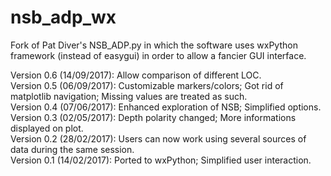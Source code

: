 # nsb_adp_wx

Fork of Pat Diver's NSB_ADP.py in which the software uses wxPython framework (instead of easygui) in order to allow a fancier GUI interface.

Version 0.6 (14/09/2017): Allow comparison of different LOC.  
Version 0.5 (06/09/2017): Customizable markers/colors; Got rid of matplotlib navigation; Missing values are treated as such.  
Version 0.4 (07/06/2017): Enhanced exploration of NSB; Simplified options.  
Version 0.3 (02/05/2017): Depth polarity changed; More informations displayed on plot.  
Version 0.2 (28/02/2017): Users can now work using several sources of data during the same session.  
Version 0.1 (14/02/2017): Ported to wxPython; Simplified user interaction.  
